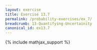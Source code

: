 ```yaml
---
layout: exercise
title: Exercise 13.7
permalink: /probability-exercises/ex_7/
breadcrumb: 13-Quantifying-Uncertainity
canonical_id: ex13.7
---
```


{% include mathjax_support %}
